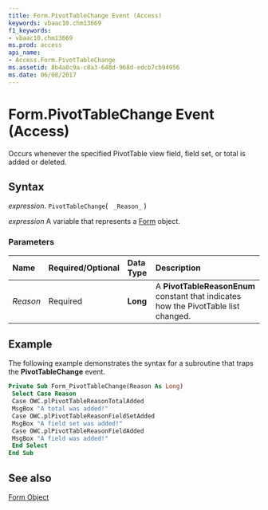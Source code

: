 ```yaml
---
title: Form.PivotTableChange Event (Access)
keywords: vbaac10.chm13669
f1_keywords:
- vbaac10.chm13669
ms.prod: access
api_name:
- Access.Form.PivotTableChange
ms.assetid: 8b4a8c9a-c8a3-648d-968d-edcb7cb94956
ms.date: 06/08/2017
---
```



# Form.PivotTableChange Event (Access)

Occurs whenever the specified PivotTable view field, field set, or total is added or deleted.


## Syntax

 _expression_. `PivotTableChange`( ` _Reason_` )

 _expression_ A variable that represents a [Form](Access.Form.md) object.


### Parameters



|**Name**|**Required/Optional**|**Data Type**|**Description**|
|:-----|:-----|:-----|:-----|
| _Reason_|Required|**Long**|A  **PivotTableReasonEnum** constant that indicates how the PivotTable list changed.|

## Example

The following example demonstrates the syntax for a subroutine that traps the  **PivotTableChange** event.


```vb
Private Sub Form_PivotTableChange(Reason As Long) 
 Select Case Reason 
 Case OWC.plPivotTableReasonTotalAdded 
 MsgBox "A total was added!" 
 Case OWC.plPivotTableReasonFieldSetAdded 
 MsgBox "A field set was added!" 
 Case OWC.plPivotTableReasonFieldAdded 
 MsgBox "A field was added!" 
 End Select 
End Sub
```


## See also


[Form Object](Access.Form.md)

